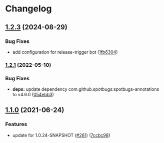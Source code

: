 # Changelog

## [1.2.3](https://github.com/GoogleCloudPlatform/java-repo-tools/compare/v1.2.2...v1.2.3) (2024-08-29)


### Bug Fixes

* add configuration for release-trigger bot ([1fb6304](https://github.com/GoogleCloudPlatform/java-repo-tools/commit/1fb6304a1c9a8f5c82a3a82c5aa7cf5d1ab96092))

### [1.2.1](https://github.com/GoogleCloudPlatform/java-repo-tools/compare/v1.2.0...v1.2.1) (2022-05-10)


### Bug Fixes

* **deps:** update dependency com.github.spotbugs:spotbugs-annotations to v4.6.0 ([054ebb3](https://github.com/GoogleCloudPlatform/java-repo-tools/commit/054ebb3aa05d17bfd9ffc0523c60ae6490bdc245))

## [1.1.0](https://www.github.com/GoogleCloudPlatform/java-repo-tools/compare/v1.0.23...v1.1.0) (2021-06-24)


### Features

* update for 1.0.24-SNAPSHOT ([#261](https://www.github.com/GoogleCloudPlatform/java-repo-tools/issues/261)) ([7ccbc98](https://www.github.com/GoogleCloudPlatform/java-repo-tools/commit/7ccbc981054756d8fe9b82cb288d281fce92d8e9))
